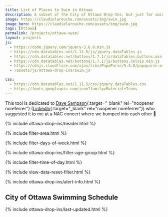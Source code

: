 ```yaml
---
title: List of Places to Swim in Ottawa
description: A subset of the City of Ottawa Drop-Ins, but just for swimming!
image: https://claudielarouche.com/assets/img/swim.jpg
image_hero: https://claudielarouche.com/assets/img/swim.jpg
tags: [Ottawa]
permalink: /projects/ottawa-swim/
layout: projects
js:
  - https://code.jquery.com/jquery-3.6.0.min.js
  - https://cdn.datatables.net/1.11.5/js/jquery.dataTables.js
  - https://cdn.datatables.net/buttons/1.7.1/js/dataTables.buttons.min.js
  - https://cdn.datatables.net/buttons/1.7.1/js/buttons.colVis.min.js
  - https://cdnjs.cloudflare.com/ajax/libs/PapaParse/5.3.0/papaparse.min.js
  - /assets/js/ottawa-drop-ins/swim.js

css: 
  - https://cdn.datatables.net/1.11.5/css/jquery.dataTables.css
  - https://fonts.googleapis.com/icon?family=Material+Icons
---
```


This tool is dedicated to [Dave Sampson](https://davidsampson.ca/wp/){:target="_blank" rel="noopener noreferrer"} ([LinkedIn](https://www.linkedin.com/in/davidrsampson){:target="_blank" rel="noopener noreferrer"}) who suggested it to me at a NAC concert where we bumped into each other 🙂

{% include ottawa-drop-ins/header.html %}      

{% include filter-area.html %}   

{% include filter-days-of-week.html %}   

{% include ottawa-drop-ins/filter-age-group.html %}   

{% include filter-time-of-day.html %}     

{% include view-data-reset-filter.html %}   

{% include ottawa-drop-ins/alert-info.html %}  

## City of Ottawa Swimming Schedule

{% include ottawa-drop-ins/last-updated.html %}  

<div id="csvData"></div>